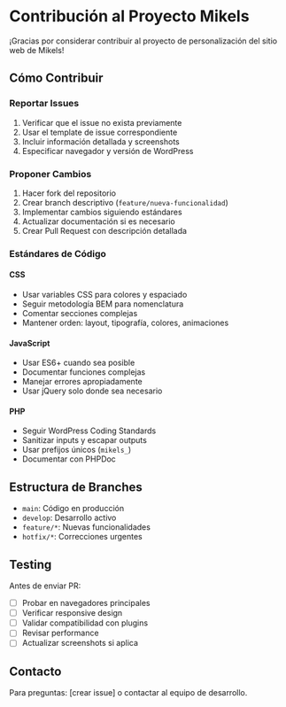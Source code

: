 # Contribución al Proyecto Mikels

¡Gracias por considerar contribuir al proyecto de personalización del sitio web de Mikels!

## Cómo Contribuir

### Reportar Issues
1. Verificar que el issue no exista previamente
2. Usar el template de issue correspondiente
3. Incluir información detallada y screenshots
4. Especificar navegador y versión de WordPress

### Proponer Cambios
1. Hacer fork del repositorio
2. Crear branch descriptivo (`feature/nueva-funcionalidad`)
3. Implementar cambios siguiendo estándares
4. Actualizar documentación si es necesario
5. Crear Pull Request con descripción detallada

### Estándares de Código

#### CSS
- Usar variables CSS para colores y espaciado
- Seguir metodología BEM para nomenclatura
- Comentar secciones complejas
- Mantener orden: layout, tipografía, colores, animaciones

#### JavaScript
- Usar ES6+ cuando sea posible
- Documentar funciones complejas
- Manejar errores apropiadamente
- Usar jQuery solo donde sea necesario

#### PHP
- Seguir WordPress Coding Standards
- Sanitizar inputs y escapar outputs
- Usar prefijos únicos (`mikels_`)
- Documentar con PHPDoc

## Estructura de Branches

- `main`: Código en producción
- `develop`: Desarrollo activo
- `feature/*`: Nuevas funcionalidades
- `hotfix/*`: Correcciones urgentes

## Testing

Antes de enviar PR:
- [ ] Probar en navegadores principales
- [ ] Verificar responsive design
- [ ] Validar compatibilidad con plugins
- [ ] Revisar performance
- [ ] Actualizar screenshots si aplica

## Contacto

Para preguntas: [crear issue] o contactar al equipo de desarrollo.